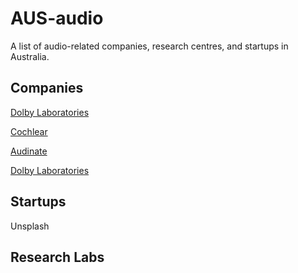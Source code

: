 # AUS-audio
A list of audio-related companies, research centres, and startups in Australia.


## Companies

[Dolby Laboratories](https://www.dolby.com/)

[Cochlear]([https://www.dolby.com/](https://www.cochlear.com/us/en/home))

[Audinate]([https://www.dolby.com/](https://www.audinate.com/))

[Dolby Laboratories](https://www.dolby.com/)


## Startups

Unsplash


## Research Labs

